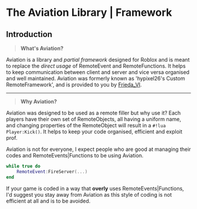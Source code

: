 
# The Aviation Library | Framework

## Introduction

> **What's Aviation?**

Aviation is a library and *partial framework* designed for Roblox and is meant to replace the *direct usage* of RemoteEvent and RemoteFunctions. It helps to keep communication between client and server and vice versa organised and well maintained. Aviation was formerly known as 'hypixel26's Custom RemoteFramework', and is provided to you by [Frieda_VI](https://www.roblox.com/users/479498903/profile).

---

> **Why Aviation?**

Aviation was designed to be used as a remote filler but why use it? Each players have their own set of RemoteObjects, all having a uniform name, and changing properties of the RemoteObject will result in a `#!lua Player:Kick()`. It helps to keep your code organised, efficient and exploit prof.

Aviation is not for everyone, I expect people who are good at managing their codes and RemoteEvents|Functions to be using Aviation.


```lua hl_lines="2"
while true do
    RemoteEvent:FireServer(...)
end
```

If your game is coded in a way that **overly** uses RemoteEvents|Functions, I'd suggest you stay away from Aviation as this style of coding is not efficient at all and is to be avoided.